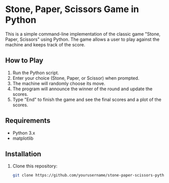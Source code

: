 # Stone, Paper, Scissors Game in Python

This is a simple command-line implementation of the classic game "Stone, Paper, Scissors" using Python. The game allows a user to play against the machine and keeps track of the score.

## How to Play

1. Run the Python script.
2. Enter your choice (Stone, Paper, or Scissor) when prompted.
3. The machine will randomly choose its move.
4. The program will announce the winner of the round and update the scores.
5. Type "End" to finish the game and see the final scores and a plot of the scores.

## Requirements

- Python 3.x
- matplotlib

## Installation

1. Clone this repository:
   ```bash
   git clone https://github.com/yourusername/stone-paper-scissors-python.git
